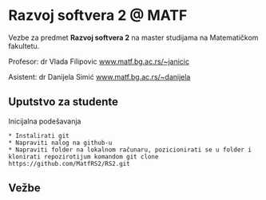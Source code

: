 # Razvoj softvera 2 @ MATF

Vezbe za predmet **Razvoj softvera 2** na master studijama na Matematičkom fakultetu.

Profesor: dr Vlada Filipovic www.matf.bg.ac.rs/~janicic

Asistent: dr Danijela Simić www.matf.bg.ac.rs/~danijela

## Uputstvo za studente

Inicijalna podešavanja

    * Instalirati git
    * Napraviti nalog na github-u
    * Napraviti folder na lokalnom računaru, pozicionirati se u folder i klonirati repozirotijum komandom git clone https://github.com/MatfRS2/RS2.git


## Vežbe
